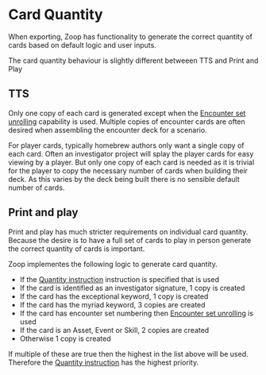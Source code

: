# Card Quantity

When exporting, Zoop has functionality to generate the correct quantity of cards based on default logic and user inputs.

The card quantity behaviour is slightly different betweeen TTS and Print and Play

## TTS

Only one copy of each card is generated except when the [Encounter set unrolling](../encountersetunrolling/EncounterSetUnrolling.md) capability is used. Multiple copies of encounter cards are often desired when assembling the encounter deck for a scenario.

For player cards, typically homebrew authors only want a single copy of each card. Often an investigator project will splay the player cards for easy viewing by a player. But only one copy of each card is needed as it is trivial for the player to copy the necessary number of cards when building their deck. As this varies by the deck being built there is no sensible default number of cards.

## Print and play

Print and play has much stricter requirements on individual card quantity. Because the desire is to have a full set of cards to play in person generate the correct quantity of cards is important.

Zoop implementes the following logic to generate card quantity.

- If the [Quantity instruction](../instructions/Instructions.md#instruction---quantity) instruction is specified that is used
- If the card is identified as an investigator signature, 1 copy is created
- If the card has the exceptional keyword, 1 copy is created
- If the card has the myriad keyword, 3 copies are created
- If the card has encounter set numbering then [Encounter set unrolling](../encountersetunrolling/EncounterSetUnrolling.md) is used
- If the card is an Asset, Event or Skill, 2 copies are created
- Otherwise 1 copy is created

If multiple of these are true then the highest in the list above will be used. Therefore the [Quantity instruction](../instructions/Instructions.md#instruction---quantity) has the highest priority.
